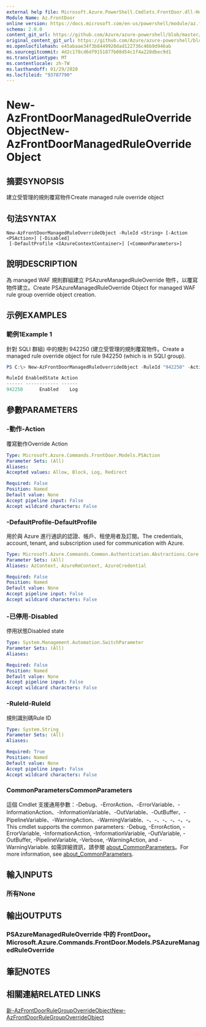 ```yaml
---
external help file: Microsoft.Azure.PowerShell.Cmdlets.FrontDoor.dll-Help.xml
Module Name: Az.FrontDoor
online version: https://docs.microsoft.com/en-us/powershell/module/az.frontdoor/new-azfrontdoormanagedruleoverrideobject
schema: 2.0.0
content_git_url: https://github.com/Azure/azure-powershell/blob/master/src/FrontDoor/FrontDoor/help/New-AzFrontDoorManagedRuleOverrideObject.md
original_content_git_url: https://github.com/Azure/azure-powershell/blob/master/src/FrontDoor/FrontDoor/help/New-AzFrontDoorManagedRuleOverrideObject.md
ms.openlocfilehash: e45abaae34f3b8449920dad122736c46b9d946ab
ms.sourcegitcommit: 4d2c178cd6df9151877b08d54c1f4a228dbec9d1
ms.translationtype: MT
ms.contentlocale: zh-TW
ms.lasthandoff: 01/29/2020
ms.locfileid: "93787790"
---
```

# <span data-ttu-id="45507-101">New-AzFrontDoorManagedRuleOverrideObject</span><span class="sxs-lookup"><span data-stu-id="45507-101">New-AzFrontDoorManagedRuleOverrideObject</span></span>

## <span data-ttu-id="45507-102">摘要</span><span class="sxs-lookup"><span data-stu-id="45507-102">SYNOPSIS</span></span>
<span data-ttu-id="45507-103">建立受管理的規則覆寫物件</span><span class="sxs-lookup"><span data-stu-id="45507-103">Create managed rule override object</span></span>

## <span data-ttu-id="45507-104">句法</span><span class="sxs-lookup"><span data-stu-id="45507-104">SYNTAX</span></span>

```
New-AzFrontDoorManagedRuleOverrideObject -RuleId <String> [-Action <PSAction>] [-Disabled]
 [-DefaultProfile <IAzureContextContainer>] [<CommonParameters>]
```

## <span data-ttu-id="45507-105">說明</span><span class="sxs-lookup"><span data-stu-id="45507-105">DESCRIPTION</span></span>
<span data-ttu-id="45507-106">為 managed WAF 規則群組建立 PSAzureManagedRuleOverride 物件，以覆寫物件建立。</span><span class="sxs-lookup"><span data-stu-id="45507-106">Create PSAzureManagedRuleOverride Object for managed WAF rule group override object creation.</span></span>

## <span data-ttu-id="45507-107">示例</span><span class="sxs-lookup"><span data-stu-id="45507-107">EXAMPLES</span></span>

### <span data-ttu-id="45507-108">範例1</span><span class="sxs-lookup"><span data-stu-id="45507-108">Example 1</span></span>
<span data-ttu-id="45507-109">針對 SQLI 群組) 中的規則 942250 (建立受管理的規則覆寫物件。</span><span class="sxs-lookup"><span data-stu-id="45507-109">Create a managed rule override object for rule 942250 (which is in SQLI group).</span></span>

```powershell
PS C:\> New-AzFrontDoorManagedRuleOverrideObject -RuleId "942250" -Action Log

RuleId EnabledState Action
------ ------------ ------
942250      Enabled    Log
```

## <span data-ttu-id="45507-110">參數</span><span class="sxs-lookup"><span data-stu-id="45507-110">PARAMETERS</span></span>

### <span data-ttu-id="45507-111">-動作</span><span class="sxs-lookup"><span data-stu-id="45507-111">-Action</span></span>
<span data-ttu-id="45507-112">覆寫動作</span><span class="sxs-lookup"><span data-stu-id="45507-112">Override Action</span></span>

```yaml
Type: Microsoft.Azure.Commands.FrontDoor.Models.PSAction
Parameter Sets: (All)
Aliases:
Accepted values: Allow, Block, Log, Redirect

Required: False
Position: Named
Default value: None
Accept pipeline input: False
Accept wildcard characters: False
```

### <span data-ttu-id="45507-113">-DefaultProfile</span><span class="sxs-lookup"><span data-stu-id="45507-113">-DefaultProfile</span></span>
<span data-ttu-id="45507-114">用於與 Azure 進行通訊的認證、帳戶、租使用者及訂閱。</span><span class="sxs-lookup"><span data-stu-id="45507-114">The credentials, account, tenant, and subscription used for communication with Azure.</span></span>

```yaml
Type: Microsoft.Azure.Commands.Common.Authentication.Abstractions.Core.IAzureContextContainer
Parameter Sets: (All)
Aliases: AzContext, AzureRmContext, AzureCredential

Required: False
Position: Named
Default value: None
Accept pipeline input: False
Accept wildcard characters: False
```

### <span data-ttu-id="45507-115">-已停用</span><span class="sxs-lookup"><span data-stu-id="45507-115">-Disabled</span></span>
<span data-ttu-id="45507-116">停用狀態</span><span class="sxs-lookup"><span data-stu-id="45507-116">Disabled state</span></span>

```yaml
Type: System.Management.Automation.SwitchParameter
Parameter Sets: (All)
Aliases:

Required: False
Position: Named
Default value: None
Accept pipeline input: False
Accept wildcard characters: False
```

### <span data-ttu-id="45507-117">-RuleId</span><span class="sxs-lookup"><span data-stu-id="45507-117">-RuleId</span></span>
<span data-ttu-id="45507-118">規則識別碼</span><span class="sxs-lookup"><span data-stu-id="45507-118">Rule ID</span></span>

```yaml
Type: System.String
Parameter Sets: (All)
Aliases:

Required: True
Position: Named
Default value: None
Accept pipeline input: False
Accept wildcard characters: False
```

### <span data-ttu-id="45507-119">CommonParameters</span><span class="sxs-lookup"><span data-stu-id="45507-119">CommonParameters</span></span>
<span data-ttu-id="45507-120">這個 Cmdlet 支援通用參數：-Debug、-ErrorAction、-ErrorVariable、-InformationAction、-InformationVariable、-OutVariable、-OutBuffer、-PipelineVariable、-WarningAction、-WarningVariable、-、-、-、-、-、-。</span><span class="sxs-lookup"><span data-stu-id="45507-120">This cmdlet supports the common parameters: -Debug, -ErrorAction, -ErrorVariable, -InformationAction, -InformationVariable, -OutVariable, -OutBuffer, -PipelineVariable, -Verbose, -WarningAction, and -WarningVariable.</span></span> <span data-ttu-id="45507-121">如需詳細資訊，請參閱 [about_CommonParameters](https://go.microsoft.com/fwlink/?LinkID=113216)。</span><span class="sxs-lookup"><span data-stu-id="45507-121">For more information, see [about_CommonParameters](https://go.microsoft.com/fwlink/?LinkID=113216).</span></span>

## <span data-ttu-id="45507-122">輸入</span><span class="sxs-lookup"><span data-stu-id="45507-122">INPUTS</span></span>

### <span data-ttu-id="45507-123">所有</span><span class="sxs-lookup"><span data-stu-id="45507-123">None</span></span>

## <span data-ttu-id="45507-124">輸出</span><span class="sxs-lookup"><span data-stu-id="45507-124">OUTPUTS</span></span>

### <span data-ttu-id="45507-125">PSAzureManagedRuleOverride 中的 FrontDoor。</span><span class="sxs-lookup"><span data-stu-id="45507-125">Microsoft.Azure.Commands.FrontDoor.Models.PSAzureManagedRuleOverride</span></span>

## <span data-ttu-id="45507-126">筆記</span><span class="sxs-lookup"><span data-stu-id="45507-126">NOTES</span></span>

## <span data-ttu-id="45507-127">相關連結</span><span class="sxs-lookup"><span data-stu-id="45507-127">RELATED LINKS</span></span>

[<span data-ttu-id="45507-128">新-AzFrontDoorRuleGroupOverrideObject</span><span class="sxs-lookup"><span data-stu-id="45507-128">New-AzFrontDoorRuleGroupOverrideObject</span></span>](./New-AzFrontDoorRuleGroupOverrideObject.md)